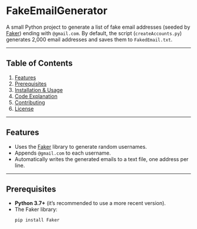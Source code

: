 # FakeEmailGenerator

A small Python project to generate a list of fake email addresses (seeded by [Faker](https://pypi.org/project/Faker/)) ending with `@gmail.com`. By default, the script (`createAccounts.py`) generates 2,000 email addresses and saves them to `FakedEmail.txt`.

---

## Table of Contents
1. [Features](#features)
2. [Prerequisites](#prerequisites)
3. [Installation & Usage](#installation--usage)
4. [Code Explanation](#code-explanation)
5. [Contributing](#contributing)
6. [License](#license)

---

## Features
- Uses the [Faker](https://pypi.org/project/Faker/) library to generate random usernames.
- Appends `@gmail.com` to each username.
- Automatically writes the generated emails to a text file, one address per line.

---

## Prerequisites
- **Python 3.7+** (it’s recommended to use a more recent version).
- The Faker library:
  ```bash
  pip install Faker
